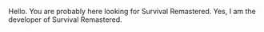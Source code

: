  Hello. You are probably here looking for Survival Remastered. Yes, I am the developer of Survival Remastered. 
 
